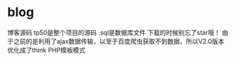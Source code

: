 # blog
博客源码
tp50是整个项目的源码
.sql是数据库文件
下载的时候别忘了star哦！
由于之前的是利用了ajax数据传输，以至于百度爬虫获取不到数据，所以V2.0版本优化成了think PHP模板模式
